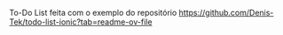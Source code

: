 To-Do List feita com o exemplo do repositório https://github.com/Denis-Tek/todo-list-ionic?tab=readme-ov-file
